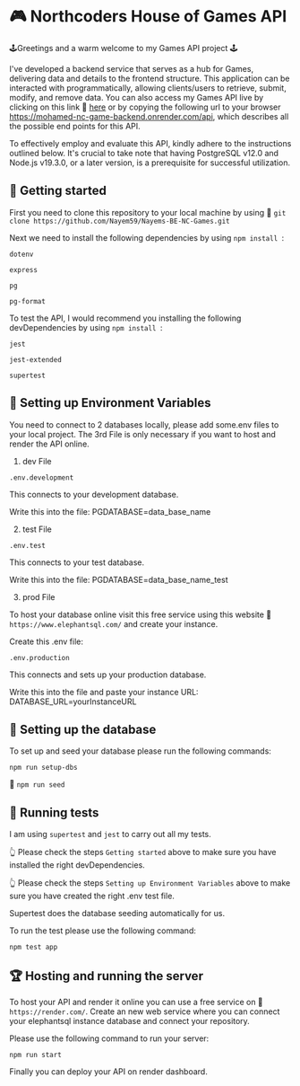 # 🎮 Northcoders House of Games API

🕹️Greetings and a warm welcome to my Games API project 🕹️

I've developed a backend service that serves as a hub for Games, delivering data and details to the frontend structure. This application can be interacted with programmatically, allowing clients/users to retrieve, submit, modify, and remove data.
You can also access my Games API live by clicking on this link 🔗 [here](https://mohamed-nc-game-backend.onrender.com/api)
 or by copying the following url to your browser https://mohamed-nc-game-backend.onrender.com/api, which describes all the possible end points for this API.

To effectively employ and evaluate this API, kindly adhere to the instructions outlined below. It's crucial to take note that having PostgreSQL v12.0 and Node.js v19.3.0, or a later version, is a prerequisite for successful utilization.


## 💫 Getting started

First you need to clone this repository to your local machine by using 🔗 `git clone https://github.com/Nayem59/Nayems-BE-NC-Games.git`

Next we need to install the following dependencies by using `npm install `:

`dotenv`

`express`

`pg`

`pg-format`

To test the API, I would recommend you installing the following devDependencies by using `npm install `:

`jest`

`jest-extended`

`supertest`

## 🎲 Setting up Environment Variables

You need to connect to 2 databases locally, please add some.env files to your local project.
The 3rd File is only necessary if you want to host and render the API online.

1. dev File

`.env.development`

This connects to your development database.

Write this into the file: PGDATABASE=data_base_name

2. test File

`.env.test`

This connects to your test database.

Write this into the file: PGDATABASE=data_base_name_test

3. prod File

To host your database online visit this free service using this website 🔗 `https://www.elephantsql.com/` and create your instance.

Create this .env file:

`.env.production`

This connects and sets up your production database.

Write this into the file and paste your instance URL: DATABASE_URL=yourInstanceURL

## 🎯 Setting up the database

To set up and seed your database please run the following commands:

`npm run setup-dbs`

🌱  `npm run seed`

## 🏃 Running tests

I am using `supertest` and `jest` to carry out all my tests.

👆 Please check the steps `Getting started` above to make sure you have installed the right devDependencies.

👆 Please check the steps `Setting up Environment Variables` above to make sure you have created the right .env test file.

Supertest does the database seeding automatically for us.

To run the test please use the following command:

`npm test app`

## 🏆 Hosting and running the server

To host your API and render it online you can use a free service on 🔗 `https://render.com/`. Create an new web service where you can connect your elephantsql instance database and connect your repository.

Please use the following command to run your server:

`npm run start`

Finally you can deploy your API on render dashboard.
